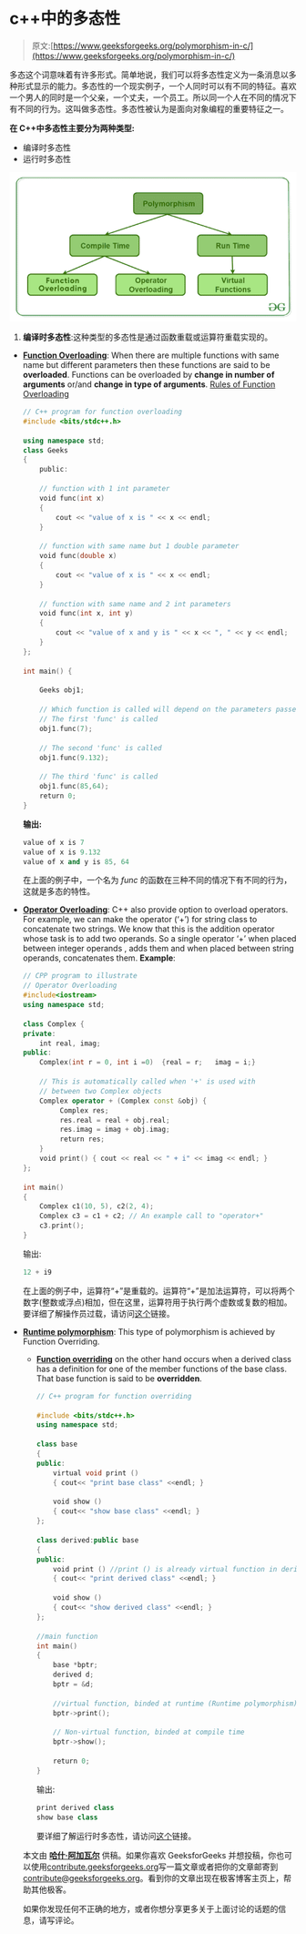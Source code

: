 # c++中的多态性

> 原文:[https://www.geeksforgeeks.org/polymorphism-in-c/](https://www.geeksforgeeks.org/polymorphism-in-c/)

多态这个词意味着有许多形式。简单地说，我们可以将多态性定义为一条消息以多种形式显示的能力。多态性的一个现实例子，一个人同时可以有不同的特征。喜欢一个男人的同时是一个父亲，一个丈夫，一个员工。所以同一个人在不同的情况下有不同的行为。这叫做多态性。多态性被认为是面向对象编程的重要特征之一。

**在 C++中多态性主要分为两种类型:**

*   编译时多态性
*   运行时多态性

![Polymorphism-in-CPP](img/3dc67d709a4ea1de67d431708c48cd73.png)

1.  **编译时多态性**:这种类型的多态性是通过函数重载或运算符重载实现的。

*   **[Function Overloading](https://www.geeksforgeeks.org/function-overloading-c/)**: When there are multiple functions with same name but different parameters then these functions are said to be **overloaded**. Functions can be overloaded by **change in number of arguments** or/and **change in type of arguments**.
    [Rules of Function Overloading](https://www.geeksforgeeks.org/function-overloading-in-c/)

    ```cpp
    // C++ program for function overloading
    #include <bits/stdc++.h>

    using namespace std;
    class Geeks
    {
        public:

        // function with 1 int parameter
        void func(int x)
        {
            cout << "value of x is " << x << endl;
        }

        // function with same name but 1 double parameter
        void func(double x)
        {
            cout << "value of x is " << x << endl;
        }

        // function with same name and 2 int parameters
        void func(int x, int y)
        {
            cout << "value of x and y is " << x << ", " << y << endl;
        }
    };

    int main() {

        Geeks obj1;

        // Which function is called will depend on the parameters passed
        // The first 'func' is called 
        obj1.func(7);

        // The second 'func' is called
        obj1.func(9.132);

        // The third 'func' is called
        obj1.func(85,64);
        return 0;
    } 
    ```

    **输出:**

    ```cpp
    value of x is 7
    value of x is 9.132
    value of x and y is 85, 64

    ```

    在上面的例子中，一个名为 *func* 的函数在三种不同的情况下有不同的行为，这就是多态的特性。

*   **[Operator Overloading](https://www.geeksforgeeks.org/operator-overloading-c/)**: C++ also provide option to overload operators. For example, we can make the operator (‘+’) for string class to concatenate two strings. We know that this is the addition operator whose task is to add two operands. So a single operator ‘+’ when placed between integer operands , adds them and when placed between string operands, concatenates them.
    **Example**:

    ```cpp
    // CPP program to illustrate
    // Operator Overloading
    #include<iostream>
    using namespace std;

    class Complex {
    private:
        int real, imag;
    public:
        Complex(int r = 0, int i =0)  {real = r;   imag = i;}

        // This is automatically called when '+' is used with
        // between two Complex objects
        Complex operator + (Complex const &obj) {
             Complex res;
             res.real = real + obj.real;
             res.imag = imag + obj.imag;
             return res;
        }
        void print() { cout << real << " + i" << imag << endl; }
    };

    int main()
    {
        Complex c1(10, 5), c2(2, 4);
        Complex c3 = c1 + c2; // An example call to "operator+"
        c3.print();
    }
    ```

    输出:

    ```cpp
    12 + i9

    ```

    在上面的例子中，运算符“+”是重载的。运算符“+”是加法运算符，可以将两个数字(整数或浮点)相加，但在这里，运算符用于执行两个虚数或复数的相加。要详细了解操作员过载，请访问[这个](https://www.geeksforgeeks.org/operator-overloading-c/)链接。

*   **[Runtime polymorphism](https://www.geeksforgeeks.org/virtual-functions-and-runtime-polymorphism-in-c-set-1-introduction/)**: This type of polymorphism is achieved by Function Overriding.
    *   **[Function overriding](https://www.geeksforgeeks.org/override-keyword-c/)** on the other hand occurs when a derived class has a definition for one of the member functions of the base class. That base function is said to be **overridden**.

        ```cpp
        // C++ program for function overriding

        #include <bits/stdc++.h>
        using namespace std;

        class base
        {
        public:
            virtual void print ()
            { cout<< "print base class" <<endl; }

            void show ()
            { cout<< "show base class" <<endl; }
        };

        class derived:public base
        {
        public:
            void print () //print () is already virtual function in derived class, we could also declared as virtual void print () explicitly
            { cout<< "print derived class" <<endl; }

            void show ()
            { cout<< "show derived class" <<endl; }
        };

        //main function
        int main() 
        {
            base *bptr;
            derived d;
            bptr = &d;

            //virtual function, binded at runtime (Runtime polymorphism)
            bptr->print(); 

            // Non-virtual function, binded at compile time
            bptr->show(); 

            return 0;
        } 
        ```

        输出:

        ```cpp
        print derived class
        show base class

        ```

        要详细了解运行时多态性，请访问[这个](https://www.geeksforgeeks.org/virtual-functions-and-runtime-polymorphism-in-c-set-1-introduction/)链接。

    本文由 [**哈什·阿加瓦尔**](https://www.facebook.com/harsh.agarwal.16752) 供稿。如果你喜欢 GeeksforGeeks 并想投稿，你也可以使用[contribute.geeksforgeeks.org](http://www.contribute.geeksforgeeks.org)写一篇文章或者把你的文章邮寄到 contribute@geeksforgeeks.org。看到你的文章出现在极客博客主页上，帮助其他极客。

    如果你发现任何不正确的地方，或者你想分享更多关于上面讨论的话题的信息，请写评论。